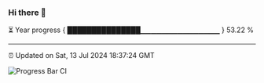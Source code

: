 ### Hi there 👋

⏳ Year progress { ███████████████▁▁▁▁▁▁▁▁▁▁▁▁▁▁▁ } 53.22 %

---

⏰ Updated on Sat, 13 Jul 2024 18:37:24 GMT

![Progress Bar CI](https://github.com/IshwaranRudhara/GIT-ACTION/workflows/Progress%20Bar%20CI/badge.svg)
